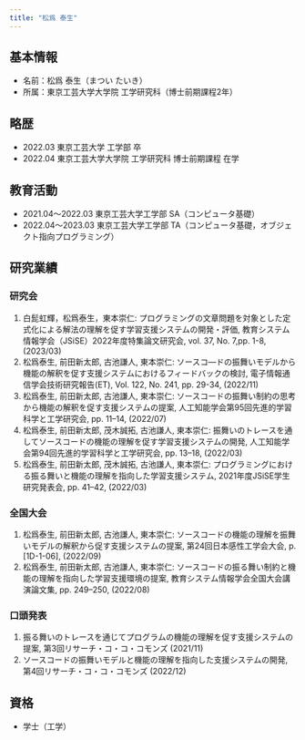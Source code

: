 ```yaml
---
title: "松爲 泰生"
---
```


## 基本情報

- 名前：松爲 泰生（まつい たいき）
- 所属：東京工芸大学大学院 工学研究科（博士前期課程2年）

## 略歴

- 2022.03 東京工芸大学 工学部 卒
- 2022.04 東京工芸大学大学院 工学研究科 博士前期課程 在学

## 教育活動

- 2021.04〜2022.03 東京工芸大学工学部 SA（コンピュータ基礎）
- 2022.04〜2023.03 東京工芸大学工学部 TA（コンピュータ基礎，オブジェクト指向プログラミング）

## 研究業績

### 研究会

1. 白髭虹輝，松爲泰生，東本崇仁: プログラミングの文章問題を対象とした定式化による解法の理解を促す学習支援システムの開発・評価, 教育システム情報学会（JSiSE）2022年度特集論文研究会, vol. 37, No. 7,pp. 1-8, (2023/03)
2. 松爲泰生, 前田新太郎, 古池謙人, 東本崇仁: ソースコ―ドの振舞いモデルから機能の解釈を促す支援システムにおけるフィードバックの検討, 電子情報通信学会技術研究報告(ET), Vol. 122, No. 241, pp. 29-34, (2022/11)
3. 松爲泰生, 前田新太郎, 古池謙人, 東本崇仁: ソースコードの振舞い制約の思考から機能の解釈を促す支援システムの提案, 人工知能学会第95回先進的学習科学と工学研究会, pp. 11–14, (2022/07)
4. 松爲泰生, 前田新太郎, 茂木誠拓, 古池謙人, 東本崇仁: 振舞いのトレースを通してソースコードの機能の理解を促す学習支援システムの開発, 人工知能学会第94回先進的学習科学と工学研究会, pp. 13–18, (2022/03)
5. 松爲泰生, 前田新太郎, 茂木誠拓, 古池謙人, 東本崇仁: プログラミングにおける振る舞いと機能の理解を指向した学習支援システム, 2021年度JSiSE学生研究発表会, pp. 41–42, (2022/03)

### 全国大会

1. 松爲泰生, 前田新太郎, 古池謙人, 東本崇仁: ソースコードの機能の理解を振舞いモデルの解釈から促す支援システムの提案, 第24回日本感性工学会大会, p. [1D-1-06], (2022/09)
2. 松爲泰生, 前田新太郎, 古池謙人, 東本崇仁: ソースコードの振る舞い制約と機能の理解を指向した学習支援環境の提案, 教育システム情報学会全国大会講演論文集, pp. 249–250, (2022/08)

### 口頭発表
1. 振る舞いのトレースを通じてプログラムの機能の理解を促す支援システムの提案, 第3回リサーチ・コ・コ・コモンズ (2021/11)
2. ソースコードの振舞いモデルと機能の理解を指向した支援システムの開発, 第4回リサーチ・コ・コ・コモンズ (2022/12)

## 資格

- 学士（工学）
